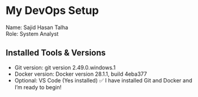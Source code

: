 # My DevOps Setup
Name: Sajid Hasan Talha  
Role: System Analyst
## Installed Tools & Versions
- Git version: git version 2.49.0.windows.1
- Docker version: Docker version 28.1.1, build 4eba377
- Optional: VS Code (Yes installed)
✅ I have installed Git and Docker and I’m ready to begin!
